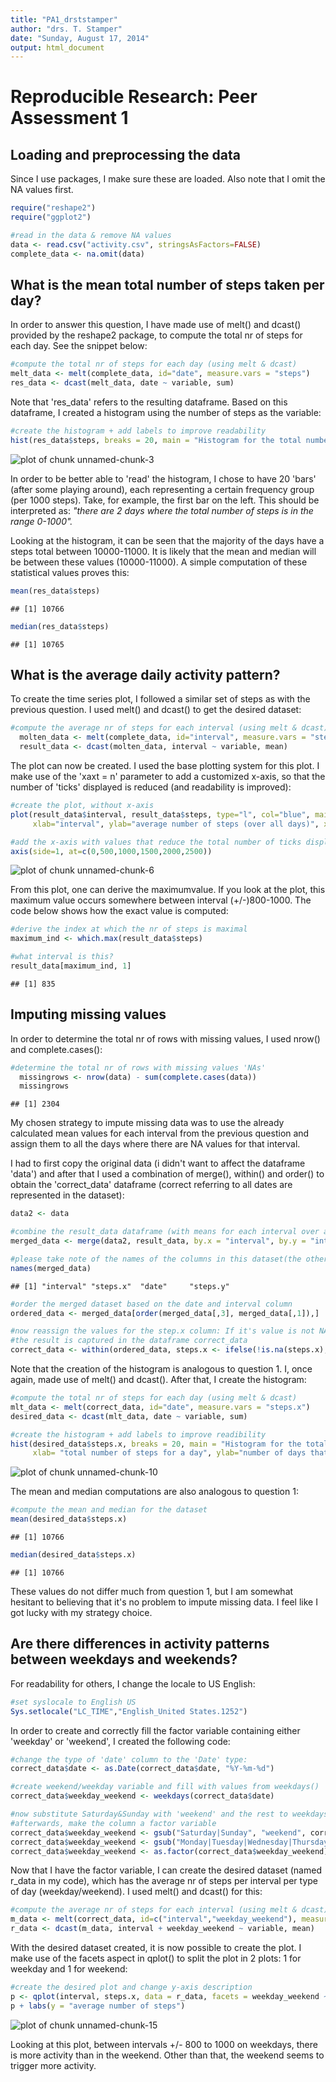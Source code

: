 ```yaml
---
title: "PA1_drststamper"
author: "drs. T. Stamper"
date: "Sunday, August 17, 2014"
output: html_document
---
```


# Reproducible Research: Peer Assessment 1
## Loading and preprocessing the data

Since I use packages, I make sure these are loaded. Also note that I omit the NA values first. 


```r
require("reshape2")  
require("ggplot2")

#read in the data & remove NA values
data <- read.csv("activity.csv", stringsAsFactors=FALSE) 
complete_data <- na.omit(data)
```


## What is the mean total number of steps taken per day?

In order to answer this question, I have made use of melt() and dcast() provided by the reshape2 package, to compute the total nr of steps for each day. See the snippet below:


```r
#compute the total nr of steps for each day (using melt & dcast)
melt_data <- melt(complete_data, id="date", measure.vars = "steps")
res_data <- dcast(melt_data, date ~ variable, sum)
```

Note that 'res_data' refers to the resulting dataframe. Based on this dataframe, I created a histogram using
the number of steps as the variable:


```r
#create the histogram + add labels to improve readability
hist(res_data$steps, breaks = 20, main = "Histogram for the total number of steps per day", xlab= "total number of steps for a day", ylab="number of days that this total occurs")
```

![plot of chunk unnamed-chunk-3](figure/unnamed-chunk-3.png) 

In order to be better able to 'read' the histogram, I chose to have 20 'bars' (after some playing around), each representing a certain frequency group (per 1000 steps). Take, for example, the first bar on the left. This should be interpreted as: *"there are 2 days where the total number of steps is in the range 0-1000".*

Looking at the histogram, it can be seen that the majority of the days have a steps total between 10000-11000. It is likely that the mean and median will be between these values (10000-11000). A simple computation of these statistical values proves this:


```r
mean(res_data$steps)
```

```
## [1] 10766
```

```r
median(res_data$steps)
```

```
## [1] 10765
```

## What is the average daily activity pattern?

To create the time series plot, I followed a similar set of steps as with the previous question. I used melt() and dcast() to get the desired dataset:


```r
#compute the average nr of steps for each interval (using melt & dcast)
  molten_data <- melt(complete_data, id="interval", measure.vars = "steps")
  result_data <- dcast(molten_data, interval ~ variable, mean)
```

The plot can now be created. I used the base plotting system for this plot. I make use of the 'xaxt = n' parameter to add a customized x-axis, so that the number of 'ticks' displayed is reduced (and readability is improved):


```r
#create the plot, without x-axis
plot(result_data$interval, result_data$steps, type="l", col="blue", main = "Average nr of steps per 5 min interval", 
     xlab="interval", ylab="average number of steps (over all days)", xaxt="n")#xaxt="n" will prevent the x-axis from being filled

#add the x-axis with values that reduce the total number of ticks displayed (=better readability)
axis(side=1, at=c(0,500,1000,1500,2000,2500))
```

![plot of chunk unnamed-chunk-6](figure/unnamed-chunk-6.png) 

From this plot, one can derive the maximumvalue. If you look at the plot, this maximum value occurs somewhere between interval (+/-)800-1000. The code below shows how the exact value is computed:


```r
#derive the index at which the nr of steps is maximal
maximum_ind <- which.max(result_data$steps)

#what interval is this?
result_data[maximum_ind, 1]
```

```
## [1] 835
```


## Imputing missing values

In order to determine the total nr of rows with missing values, I used nrow() and complete.cases():


```r
#determine the total nr of rows with missing values 'NAs'
  missingrows <- nrow(data) - sum(complete.cases(data))
  missingrows
```

```
## [1] 2304
```

My chosen strategy to impute missing data was to use the already calculated mean values for each interval from the previous question and assign them to all the days where there are NA values for that interval.

I had to first copy the original data (i didn't want to affect the dataframe 'data') and after that I used a combination of merge(), within() and order() to obtain the 'correct_data' dataframe (correct referring to all dates are represented in the dataset):


```r
data2 <- data

#combine the result_data dataframe (with means for each interval over all days) and testdata
merged_data <- merge(data2, result_data, by.x = "interval", by.y = "interval")

#please take note of the names of the columns in this dataset(the other derived datasets also have these names)
names(merged_data)
```

```
## [1] "interval" "steps.x"  "date"     "steps.y"
```

```r
#order the merged dataset based on the date and interval column
ordered_data <- merged_data[order(merged_data[,3], merged_data[,1]),]

#now reassign the values for the step.x column: If it's value is not NA, keep the value, else, assign the step.y value
#the result is captured in the dataframe correct_data
correct_data <- within(ordered_data, steps.x <- ifelse(!is.na(steps.x), steps.x, steps.y))
```

Note that the creation of the histogram is analogous to question 1. I, once again, made use of melt() and dcast(). After that, I create the histogram:


```r
#compute the total nr of steps for each day (using melt & dcast)
mlt_data <- melt(correct_data, id="date", measure.vars = "steps.x")
desired_data <- dcast(mlt_data, date ~ variable, sum)

#create the histogram + add labels to improve readibility
hist(desired_data$steps.x, breaks = 20, main = "Histogram for the total number of steps per day", 
     xlab= "total number of steps for a day", ylab="number of days that this total occurs")
```

![plot of chunk unnamed-chunk-10](figure/unnamed-chunk-10.png) 

The mean and median computations are also analogous to question 1:


```r
#compute the mean and median for the dataset
mean(desired_data$steps.x)
```

```
## [1] 10766
```

```r
median(desired_data$steps.x)
```

```
## [1] 10766
```

These values do not differ much from question 1, but I am somewhat hesitant to believing that it's no problem to impute missing data. I feel like I got lucky with my strategy choice.

## Are there differences in activity patterns between weekdays and weekends?

For readability for others, I change the locale to US English:


```r
#set syslocale to English US
Sys.setlocale("LC_TIME","English_United States.1252")
```

In order to create and correctly fill the factor variable containing either 'weekday' or 'weekend', I created the following code:


```r
#change the type of 'date' column to the 'Date' type:
correct_data$date <- as.Date(correct_data$date, "%Y-%m-%d")

#create weekend/weekday variable and fill with values from weekdays()
correct_data$weekday_weekend <- weekdays(correct_data$date)

#now substitute Saturday&Sunday with 'weekend' and the rest to weekdays to 'weekday'
#afterwards, make the column a factor variable
correct_data$weekday_weekend <- gsub("Saturday|Sunday", "weekend", correct_data$weekday_weekend)
correct_data$weekday_weekend <- gsub("Monday|Tuesday|Wednesday|Thursday|Friday", "weekday", correct_data$weekday_weekend)
correct_data$weekday_weekend <- as.factor(correct_data$weekday_weekend)
```

Now that I have the factor variable, I can create the desired dataset (named r_data in my code), which has the average nr of steps per interval per type of day (weekday/weekend). I used melt() and dcast() for this:


```r
#compute the average nr of steps for each interval (using melt & dcast)
m_data <- melt(correct_data, id=c("interval","weekday_weekend"), measure.vars = "steps.x")
r_data <- dcast(m_data, interval + weekday_weekend ~ variable, mean)
```

With the desired dataset created, it is now possible to create the plot. I make use of the facets aspect in qplot() to split the plot in 2 plots: 1 for weekday and 1 for weekend:


```r
#create the desired plot and change y-axis description
p <- qplot(interval, steps.x, data = r_data, facets = weekday_weekend ~ ., geom="line")
p + labs(y = "average number of steps")
```

![plot of chunk unnamed-chunk-15](figure/unnamed-chunk-15.png) 

Looking at this plot, between intervals +/- 800 to 1000 on weekdays, there is more activity than in the weekend. Other than that, the weekend seems to trigger more activity.
